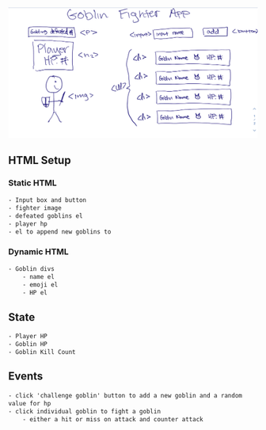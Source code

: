 !['wireframe for goblin fighter app](./assets/wireframe.jpg)

## HTML Setup

### Static HTML

    - Input box and button
    - fighter image
    - defeated goblins el
    - player hp
    - el to append new goblins to

### Dynamic HTML

    - Goblin divs
        - name el
        - emoji el
        - HP el

## State

    - Player HP
    - Goblin HP
    - Goblin Kill Count

## Events

    - click 'challenge goblin' button to add a new goblin and a random value for hp
    - click individual goblin to fight a goblin
        - either a hit or miss on attack and counter attack
